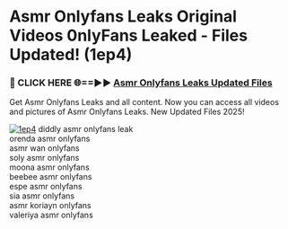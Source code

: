 # Asmr Onlyfans Leaks Original Videos 0nlyFans Leaked - Files Updated! (1ep4)

<h3>🔴 CLICK HERE 🌐==►► <a href="https://tinyurl.com/2jnfzry5" rel="nofollow">Asmr Onlyfans Leaks Updated Files</a></h3>

Get Asmr Onlyfans Leaks and all content. Now you can access all videos and pictures of Asmr Onlyfans Leaks. New Updated Files 2025!

[![1ep4](https://i.imgur.com/GyGTBgg.gif)](https://tinyurl.com/2jnfzry5)
diddly asmr onlyfans leak<br>
orenda asmr onlyfans<br>
asmr wan onlyfans<br>
soly asmr onlyfans<br>
moona asmr onlyfans<br>
beebee asmr onlyfans<br>
espe asmr onlyfans<br>
sia asmr onlyfans<br>
asmr koriayn onlyfans<br>
valeriya asmr onlyfans